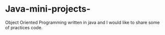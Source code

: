 # Java-mini-projects-
Object Oriented Programming written in java and I would like to share some of practices code.
